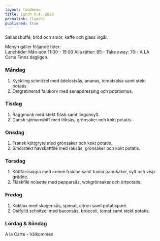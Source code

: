 ```yaml
---
layout: foodmenu
title: Lunch V.4. 2020
permalink: /lunch/
published: true
---
```

Salladsbuffé, bröd och smör, kaffe och glass ingår.

Menyn gäller följande tider:  
Lunchtider  Mån-sön:11:00 - 15:00
Alla rätter: 85:- Take away: 70:-
A LA Carte Finns dagligen.

### Måndag
1. Kyckling schnitzel med ädelostsås, ananas, tomatsalsa samt stekt potatis.
2. Ostgratinerad falukorv med senapdressing och potatismos.


### Tisdag
1. Raggmunk med stekt fläsk samt lingonsylt.
2. Dansk sjömansbiff med löksås, grönsaker och kokt potatis.

### Onsdag
1. Fransk köttgryta med grönsaker och kokt potatis.
2. Smörstekt havskattfilé med räksås, grönsaker och kokt potatis.

### Torsdag
1. Köttfärssoppa med creme fraiche samt tunna pannkakor, sylt och visp grädde. 
2. Fläskfilé noisette med pepparsås, wokgrönsaker och örtpotatis.

### Fredag
1. Koktlax med skagensås, spenat, citron samt potatispuré.
2. Ostfylld schnitzel med baconsås, broccoli, tomat samt stekt potatis.
                                                                                                    
                   
### Lördag & Söndag
A la Carte - Välkommen
